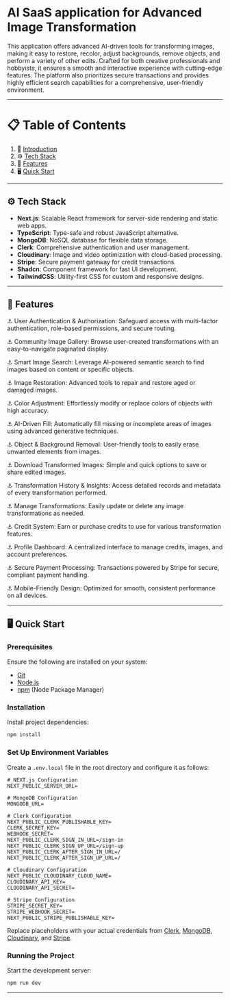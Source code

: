 # AI SaaS application for Advanced Image Transformation

This application offers advanced AI-driven tools for transforming images, making it easy to restore, recolor, adjust backgrounds, remove objects, and perform a variety of other edits. Crafted for both creative professionals and hobbyists, it ensures a smooth and interactive experience with cutting-edge features. The platform also prioritizes secure transactions and provides highly efficient search capabilities for a comprehensive, user-friendly environment.

---

# 📋 <a name="table">Table of Contents</a>

1. 🚀 [Introduction](#introduction)
2. ⚙️ [Tech Stack](#tech-stack)
3. 🎨 [Features](#features)
4. 🖥️ [Quick Start](#quick-start)

---

## <a name="tech-stack">⚙️ Tech Stack</a>

- **Next.js**: Scalable React framework for server-side rendering and static web apps.
- **TypeScript**: Type-safe and robust JavaScript alternative.
- **MongoDB**: NoSQL database for flexible data storage.
- **Clerk**: Comprehensive authentication and user management.
- **Cloudinary**: Image and video optimization with cloud-based processing.
- **Stripe**: Secure payment gateway for credit transactions.
- **Shadcn**: Component framework for fast UI development.
- **TailwindCSS**: Utility-first CSS for custom and responsive designs.

---

## <a name="features">🎨 Features</a>

⚓ User Authentication & Authorization: Safeguard access with multi-factor authentication, role-based permissions, and secure routing.

⚓ Community Image Gallery: Browse user-created transformations with an easy-to-navigate paginated display.

⚓ Smart Image Search: Leverage AI-powered semantic search to find images based on content or specific objects.

⚓ Image Restoration: Advanced tools to repair and restore aged or damaged images.

⚓ Color Adjustment: Effortlessly modify or replace colors of objects with high accuracy.

⚓ AI-Driven Fill: Automatically fill missing or incomplete areas of images using advanced generative techniques.

⚓ Object & Background Removal: User-friendly tools to easily erase unwanted elements from images.

⚓ Download Transformed Images: Simple and quick options to save or share edited images.

⚓ Transformation History & Insights: Access detailed records and metadata of every transformation performed.

⚓ Manage Transformations: Easily update or delete any image transformations as needed.

⚓ Credit System: Earn or purchase credits to use for various transformation features.

⚓ Profile Dashboard: A centralized interface to manage credits, images, and account preferences.

⚓ Secure Payment Processing: Transactions powered by Stripe for secure, compliant payment handling.

⚓ Mobile-Friendly Design: Optimized for smooth, consistent performance on all devices.

---

## <a name="quick-start">🖥️ Quick Start</a>

### **Prerequisites**

Ensure the following are installed on your system:

- [Git](https://git-scm.com/)
- [Node.js](https://nodejs.org/en)
- [npm](https://www.npmjs.com/) (Node Package Manager)

### **Installation**

Install project dependencies:

```bash
npm install
```

### **Set Up Environment Variables**

Create a `.env.local` file in the root directory and configure it as follows:

```env
# NEXT.js Configuration
NEXT_PUBLIC_SERVER_URL=

# MongoDB Configuration
MONGODB_URL=

# Clerk Configuration
NEXT_PUBLIC_CLERK_PUBLISHABLE_KEY=
CLERK_SECRET_KEY=
WEBHOOK_SECRET=
NEXT_PUBLIC_CLERK_SIGN_IN_URL=/sign-in
NEXT_PUBLIC_CLERK_SIGN_UP_URL=/sign-up
NEXT_PUBLIC_CLERK_AFTER_SIGN_IN_URL=/
NEXT_PUBLIC_CLERK_AFTER_SIGN_UP_URL=/

# Cloudinary Configuration
NEXT_PUBLIC_CLOUDINARY_CLOUD_NAME=
CLOUDINARY_API_KEY=
CLOUDINARY_API_SECRET=

# Stripe Configuration
STRIPE_SECRET_KEY=
STRIPE_WEBHOOK_SECRET=
NEXT_PUBLIC_STRIPE_PUBLISHABLE_KEY=
```

Replace placeholders with your actual credentials from [Clerk](https://clerk.com/), [MongoDB](https://www.mongodb.com/), [Cloudinary](https://cloudinary.com/), and [Stripe](https://stripe.com).

### **Running the Project**

Start the development server:

```bash
npm run dev
```
---
